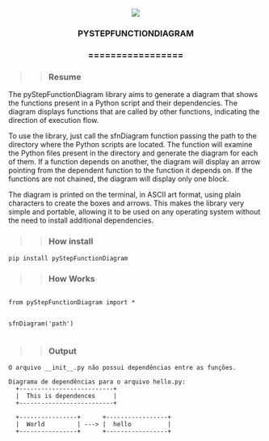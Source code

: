 
<h1 align="center">

<img src="https://img.shields.io/static/v1?label=PYSTEPFUNCTIONDIAGRAM%20POR&message=bates&color=7159c1&style=flat-square&logo=ghost"/>

<h3> <p align="center">PYSTEPFUNCTIONDIAGRAM </p> </h3>

<h3> <p align="center"> ================= </p> </h3>

>> <h3> Resume </h3>

<p> The pyStepFunctionDiagram library aims to generate a diagram that shows the functions present in a Python script and their dependencies. The diagram displays functions that are called by other functions, indicating the direction of execution flow.

To use the library, just call the sfnDiagram function passing the path to the directory where the Python scripts are located. The function will examine the Python files present in the directory and generate the diagram for each of them. If a function depends on another, the diagram will display an arrow pointing from the dependent function to the function it depends on. If the functions are not chained, the diagram will display only one block.

The diagram is printed on the terminal, in ASCII art format, using plain characters to create the boxes and arrows. This makes the library very simple and portable, allowing it to be used on any operating system without the need to install additional dependencies. </p>

>> <h3> How install </h3>

```
pip install pyStepFunctionDiagram

```

>> <h3> How Works </h3>

```

from pyStepFunctionDiagram import *


sfnDiagram('path')


```

>> <h3> Output </h3>

```
O arquivo __init__.py não possui dependências entre as funções.

Diagrama de dependências para o arquivo hello.py:
  +--------------------------+
  |  This is dependences     |
  +--------------------------+

  +----------------+      +-----------------+
  |  World         | ---> |  hello          |
  +----------------+      +-----------------+

```